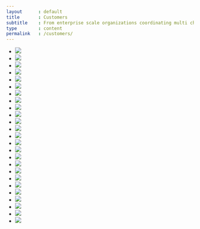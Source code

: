```yaml
---
layout      : default
title       : Customers
subtitle    : From enterprise scale organizations coordinating multi channel strategies across multiple teams, to agencies collaborating with clients to deliver winning social campaigns, or individual influencers building their personal brands.
type        : content
permalink   : /customers/
---
```


+ ![](http://)
+ ![](http://)
+ ![](http://)
+ ![](http://)
+ ![](http://)
+ ![](http://)
+ ![](http://)
+ ![](http://)
+ ![](http://)
+ ![](http://)
+ ![](http://)
+ ![](http://)
+ ![](http://)
+ ![](http://)
+ ![](http://)
+ ![](http://)
+ ![](http://)
+ ![](http://)
+ ![](http://)
+ ![](http://)
+ ![](http://)
+ ![](http://)
+ ![](http://)
+ ![](http://)
+ ![](http://)
